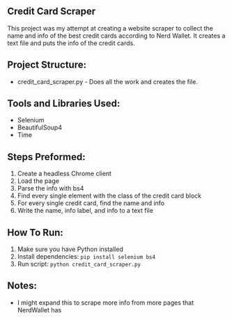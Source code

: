 Credit Card Scraper
-

This project was my attempt at creating a website scraper to collect the name and info of the best credit cards according to Nerd Wallet. It creates a text file and puts the info of the credit cards.

Project Structure:
-
- credit_card_scraper.py - Does all the work and creates the file.

Tools and Libraries Used:
-
- Selenium
- BeautifulSoup4
- Time

Steps Preformed:
-
1. Create a headless Chrome client
2. Load the page
3. Parse the info with bs4
4. Find every single element with the class of the credit card block
5. For every single credit card, find the name and info
6. Write the name, info label, and info to a text file

How To Run:
-
1. Make sure you have Python installed
2. Install dependencies: `pip install selenium bs4`
3. Run script: `python credit_card_scraper.py`

Notes:
- 
- I might expand this to scrape more info from more pages that NerdWallet has